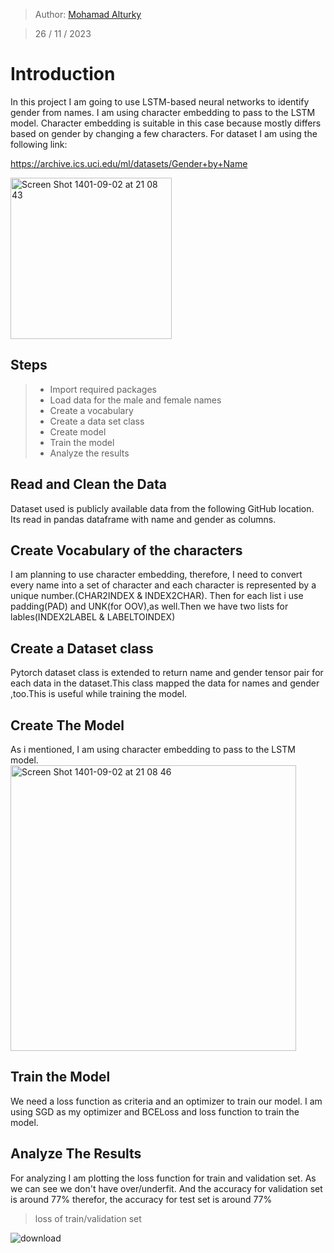 > Author: [Mohamad Alturky](https://mohamadalturky.github.io/TurkyResume/)

> 26 / 11 / 2023

# Introduction
In this project I am going to use LSTM-based neural networks to identify gender from names. I am using character embedding to pass to the LSTM model. Character embedding is suitable in this case because mostly differs based on gender by changing a few characters.
For dataset I am using the following link:

<a href="https://archive.ics.uci.edu/ml/datasets/Gender+by+Name" target="_blank">https://archive.ics.uci.edu/ml/datasets/Gender+by+Name</a>

<img width="258" alt="Screen Shot 1401-09-02 at 21 08 43" src="https://user-images.githubusercontent.com/71961438/203613907-536ecb92-5a3a-49cf-9263-8079df931dd0.png">


## Steps

> - Import required packages
> - Load data for the male and female names
> - Create a vocabulary
> - Create a data set class
> - Create model
> - Train the model
> - Analyze the results


## Read and Clean the Data
Dataset used is publicly available data from the following GitHub location. Its read in pandas dataframe with name and gender as columns.

## Create Vocabulary of the characters
I am planning to use character embedding, therefore, I need to convert every name into a set of character and each character is represented by a unique number.(CHAR2INDEX & INDEX2CHAR).
Then for each list i use padding(PAD) and UNK(for OOV),as well.Then we have two lists for lables(INDEX2LABEL & LABELTOINDEX)


## Create a Dataset class
Pytorch dataset class is extended to return name and gender tensor pair for each data in the dataset.This class mapped the data for names and gender ,too.This is useful while training the model.

## Create The Model
As i mentioned, I am using character embedding to pass to the LSTM model.
<img width="457" alt="Screen Shot 1401-09-02 at 21 08 46" src="https://user-images.githubusercontent.com/71961438/203613706-4a60b165-5b67-464f-a85a-b9d45543f0a3.png">


## Train the Model
We need a loss function as criteria and an optimizer to train our model. I am using SGD as my optimizer and BCELoss and loss function to train the model.

## Analyze The Results
For analyzing I am plotting the loss function for train and validation set. As we can see we don't have over/underfit. And the accuracy for validation set is around 77% therefor, the accuracy for test set is around 77%

> loss of train/validation set

![download](https://user-images.githubusercontent.com/71961438/203621315-fee59059-7d24-4110-8fd8-a95a34176c56.png)